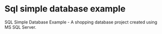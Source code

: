 # Sql simple database example 
SQL Simple Database Example - A shopping database project created using MS SQL Server.
